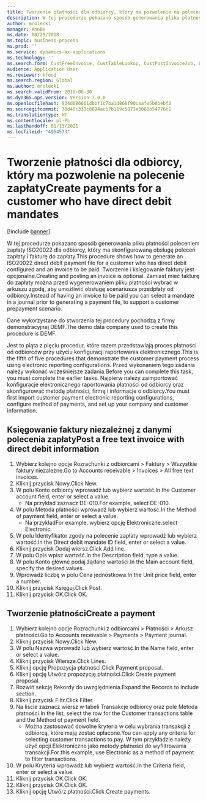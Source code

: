```yaml
---
title: Tworzenie płatności dla odbiorcy, który ma pozwolenie na polecenie zapłaty
description: W tej procedurze pokazano sposób generowania pliku płatności poleceniem zapłaty ISO20022 dla odbiorcy, który ma skonfigurowaną obsługę poleceń zapłaty i fakturę do zapłaty.
author: mrolecki
manager: AnnBe
ms.date: 08/29/2018
ms.topic: business-process
ms.prod: ''
ms.service: dynamics-ax-applications
ms.technology: ''
ms.search.form: CustFreeInvoice, CustTableLookup, CustPostInvoiceJob, LedgerJournalTable, LedgerJournalTransCustPaym, SysQueryForm, CustPaymProposalEdit, BankAccountTableLookUp
audience: Application User
ms.reviewer: kfend
ms.search.region: Global
ms.author: mrolecki
ms.search.validFrom: 2016-06-30
ms.dyn365.ops.version: Version 7.0.0
ms.openlocfilehash: 934d086661dbbf1c7ba1d868f90caafe5b0bebf2
ms.sourcegitcommit: 38d40c331c8894acb7b119c5073e3088b54776c1
ms.translationtype: HT
ms.contentlocale: pl-PL
ms.lasthandoff: 01/15/2021
ms.locfileid: "4964573"
---
```

# <a name="create-payments-for-a-customer-who-have-direct-debit-mandates"></a><span data-ttu-id="32831-103">Tworzenie płatności dla odbiorcy, który ma pozwolenie na polecenie zapłaty</span><span class="sxs-lookup"><span data-stu-id="32831-103">Create payments for a customer who have direct debit mandates</span></span>

[!include [banner](../../includes/banner.md)]

<span data-ttu-id="32831-104">W tej procedurze pokazano sposób generowania pliku płatności poleceniem zapłaty ISO20022 dla odbiorcy, który ma skonfigurowaną obsługę poleceń zapłaty i fakturę do zapłaty.</span><span class="sxs-lookup"><span data-stu-id="32831-104">This procedure shows how to generate an ISO20022 direct debit payment file for a customer who has direct debit configured and an invoice to be paid.</span></span> <span data-ttu-id="32831-105">Tworzenie i księgowanie faktury jest opcjonalne.</span><span class="sxs-lookup"><span data-stu-id="32831-105">Creating and posting an invoice is optional.</span></span> <span data-ttu-id="32831-106">Zamiast mieć fakturę do zapłaty można przed wygenerowaniem pliku płatności wybrać w arkuszu zgodę, aby umożliwić obsługę scenariusza przedpłaty od odbiorcy.</span><span class="sxs-lookup"><span data-stu-id="32831-106">Instead of having an invoice to be paid you can select a mandate in a journal prior to generating a payment file, to support a customer prepayment scenario.</span></span>



<span data-ttu-id="32831-107">Dane wykorzystane do stworzenia tej procedury pochodzą z firmy demonstracyjnej DEMF.</span><span class="sxs-lookup"><span data-stu-id="32831-107">The demo data company used to create this procedure is DEMF.</span></span>



<span data-ttu-id="32831-108">Jest to piąta z pięciu procedur, które razem przedstawiają proces płatności od odbiorców przy użyciu konfiguracji raportowania elektronicznego.</span><span class="sxs-lookup"><span data-stu-id="32831-108">This is the fifth of five procedures that demonstrate the customer payment process using electronic reporting configurations.</span></span> <span data-ttu-id="32831-109">Przed wykonaniem tego zadania należy wykonać wcześniejsze zadania.</span><span class="sxs-lookup"><span data-stu-id="32831-109">Before you can complete this task, you must complete the earlier tasks.</span></span> <span data-ttu-id="32831-110">Najpierw należy zaimportować konfiguracje elektronicznego raportowania płatności od odbiorcy oraz skonfigurować metodę płatności, firmę i informacje o odbiorcy.</span><span class="sxs-lookup"><span data-stu-id="32831-110">You must first import customer payment electronic reporting configurations, configure method of payments, and set up your company and customer information.</span></span> 


## <a name="post-a-free-text-invoice-with-direct-debit-information"></a><span data-ttu-id="32831-111">Księgowanie faktury niezależnej z danymi polecenia zapłaty</span><span class="sxs-lookup"><span data-stu-id="32831-111">Post a free text invoice with direct debit information</span></span>
1. <span data-ttu-id="32831-112">Wybierz kolejno opcje Rozrachunki z odbiorcami > Faktury > Wszystkie faktury niezależne.</span><span class="sxs-lookup"><span data-stu-id="32831-112">Go to Accounts receivable > Invoices > All free text invoices.</span></span>
2. <span data-ttu-id="32831-113">Kliknij przycisk Nowy.</span><span class="sxs-lookup"><span data-stu-id="32831-113">Click New.</span></span>
3. <span data-ttu-id="32831-114">W polu Konto odbiorcy wprowadź lub wybierz wartość.</span><span class="sxs-lookup"><span data-stu-id="32831-114">In the Customer account field, enter or select a value.</span></span>
    * <span data-ttu-id="32831-115">Na przykład zaznacz DE-010.</span><span class="sxs-lookup"><span data-stu-id="32831-115">For example, select DE-010.</span></span>  
4. <span data-ttu-id="32831-116">W polu Metoda płatności wprowadź lub wybierz wartość.</span><span class="sxs-lookup"><span data-stu-id="32831-116">In the Method of payment field, enter or select a value.</span></span>
    * <span data-ttu-id="32831-117">Na przykład</span><span class="sxs-lookup"><span data-stu-id="32831-117">For example.</span></span> <span data-ttu-id="32831-118">wybierz opcję Elektroniczne.</span><span class="sxs-lookup"><span data-stu-id="32831-118">select Electronic.</span></span>  
5. <span data-ttu-id="32831-119">W polu Identyfikator zgody na polecenie zapłaty wprowadź lub wybierz wartość.</span><span class="sxs-lookup"><span data-stu-id="32831-119">In the Direct debit mandate ID field, enter or select a value.</span></span>
6. <span data-ttu-id="32831-120">Kliknij przycisk Dodaj wiersz.</span><span class="sxs-lookup"><span data-stu-id="32831-120">Click Add line.</span></span>
7. <span data-ttu-id="32831-121">W polu Opis wpisz wartość.</span><span class="sxs-lookup"><span data-stu-id="32831-121">In the Description field, type a value.</span></span>
8. <span data-ttu-id="32831-122">W polu Konto główne podaj żądane wartości.</span><span class="sxs-lookup"><span data-stu-id="32831-122">In the Main account field, specify the desired values.</span></span>
9. <span data-ttu-id="32831-123">Wprowadź liczbę w polu Cena jednostkowa.</span><span class="sxs-lookup"><span data-stu-id="32831-123">In the Unit price field, enter a number.</span></span>
10. <span data-ttu-id="32831-124">Kliknij przycisk Księguj.</span><span class="sxs-lookup"><span data-stu-id="32831-124">Click Post.</span></span>
11. <span data-ttu-id="32831-125">Kliknij przycisk OK.</span><span class="sxs-lookup"><span data-stu-id="32831-125">Click OK.</span></span>

## <a name="create-a-payment"></a><span data-ttu-id="32831-126">Tworzenie płatności</span><span class="sxs-lookup"><span data-stu-id="32831-126">Create a payment</span></span>
1. <span data-ttu-id="32831-127">Wybierz kolejno opcje Rozrachunki z odbiorcami > Płatności > Arkusz płatności.</span><span class="sxs-lookup"><span data-stu-id="32831-127">Go to Accounts receivable > Payments > Payment journal.</span></span>
2. <span data-ttu-id="32831-128">Kliknij przycisk Nowy.</span><span class="sxs-lookup"><span data-stu-id="32831-128">Click New.</span></span>
3. <span data-ttu-id="32831-129">W polu Nazwa wprowadź lub wybierz wartość.</span><span class="sxs-lookup"><span data-stu-id="32831-129">In the Name field, enter or select a value.</span></span>
4. <span data-ttu-id="32831-130">Kliknij przycisk Wiersze.</span><span class="sxs-lookup"><span data-stu-id="32831-130">Click Lines.</span></span>
5. <span data-ttu-id="32831-131">Kliknij opcję Propozycja płatności.</span><span class="sxs-lookup"><span data-stu-id="32831-131">Click Payment proposal.</span></span>
6. <span data-ttu-id="32831-132">Kliknij opcję Utwórz propozycję płatności.</span><span class="sxs-lookup"><span data-stu-id="32831-132">Click Create payment proposal.</span></span>
7. <span data-ttu-id="32831-133">Rozwiń sekcję Rekordy do uwzględnienia.</span><span class="sxs-lookup"><span data-stu-id="32831-133">Expand the Records to include section.</span></span>
8. <span data-ttu-id="32831-134">Kliknij przycisk Filtr.</span><span class="sxs-lookup"><span data-stu-id="32831-134">Click Filter.</span></span>
9. <span data-ttu-id="32831-135">Na liście zaznacz wiersz w tabeli Transakcje odbiorcy oraz pole Metoda płatności.</span><span class="sxs-lookup"><span data-stu-id="32831-135">In the list, select the row for the Customer transactions table and the Method of payment field.</span></span>
    * <span data-ttu-id="32831-136">Można zastosować dowolne kryteria w celu wybrania transakcji z odbiorcą, które mają zostać opłacone.</span><span class="sxs-lookup"><span data-stu-id="32831-136">You can apply any criteria for selecting customer transactions to pay.</span></span> <span data-ttu-id="32831-137">W tym przykładzie należy użyć opcji Elektroniczne jako metody płatności do wyfiltrowania transakcji.</span><span class="sxs-lookup"><span data-stu-id="32831-137">For this example, use Electronic as a method of payment to filter transactions.</span></span>  
10. <span data-ttu-id="32831-138">W polu Kryteria wprowadź lub wybierz wartość.</span><span class="sxs-lookup"><span data-stu-id="32831-138">In the Criteria field, enter or select a value.</span></span>
11. <span data-ttu-id="32831-139">Kliknij przycisk OK.</span><span class="sxs-lookup"><span data-stu-id="32831-139">Click OK.</span></span>
12. <span data-ttu-id="32831-140">Kliknij przycisk OK.</span><span class="sxs-lookup"><span data-stu-id="32831-140">Click OK.</span></span>
13. <span data-ttu-id="32831-141">Kliknij opcję Utwórz płatności.</span><span class="sxs-lookup"><span data-stu-id="32831-141">Click Create payments.</span></span>
